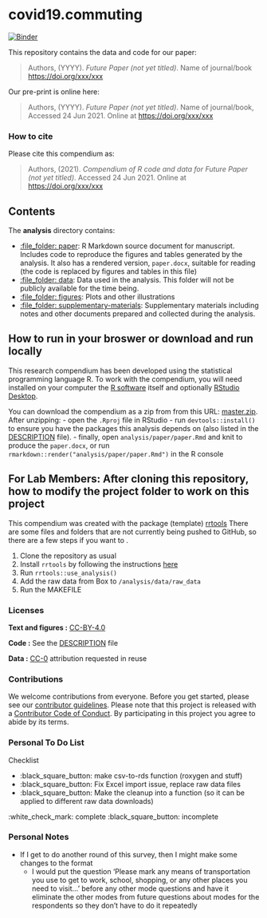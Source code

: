 
<!-- README.md is generated from README.Rmd. Please edit that file -->

# covid19.commuting

[![Binder](https://mybinder.org/badge_logo.svg)](https://mybinder.org/v2/gh/e-mcbride/covid19.commuting/master?urlpath=rstudio)

This repository contains the data and code for our paper:

> Authors, (YYYY). *Future Paper (not yet titled)*. Name of journal/book
> <https://doi.org/xxx/xxx>

Our pre-print is online here:

> Authors, (YYYY). *Future Paper (not yet titled)*. Name of
> journal/book, Accessed 24 Jun 2021. Online at
> <https://doi.org/xxx/xxx>

### How to cite

Please cite this compendium as:

> Authors, (2021). *Compendium of R code and data for Future Paper (not
> yet titled)*. Accessed 24 Jun 2021. Online at
> <https://doi.org/xxx/xxx>

## Contents

The **analysis** directory contains:

-   [:file\_folder: paper](/analysis/paper): R Markdown source document
    for manuscript. Includes code to reproduce the figures and tables
    generated by the analysis. It also has a rendered version,
    `paper.docx`, suitable for reading (the code is replaced by figures
    and tables in this file)
-   [:file\_folder: data](/analysis/data): Data used in the analysis.
    This folder will not be publicly available for the time being.
-   [:file\_folder: figures](/analysis/figures): Plots and other
    illustrations
-   [:file\_folder:
    supplementary-materials](/analysis/supplementary-materials):
    Supplementary materials including notes and other documents prepared
    and collected during the analysis.

## How to run in your broswer or download and run locally

This research compendium has been developed using the statistical
programming language R. To work with the compendium, you will need
installed on your computer the [R
software](https://cloud.r-project.org/) itself and optionally [RStudio
Desktop](https://rstudio.com/products/rstudio/download/).

You can download the compendium as a zip from from this URL:
[master.zip](/archive/master.zip). After unzipping: - open the `.Rproj`
file in RStudio - run `devtools::install()` to ensure you have the
packages this analysis depends on (also listed in the
[DESCRIPTION](/DESCRIPTION) file). - finally, open
`analysis/paper/paper.Rmd` and knit to produce the `paper.docx`, or run
`rmarkdown::render("analysis/paper/paper.Rmd")` in the R console

## For Lab Members: After cloning this repository, how to modify the project folder to work on this project

This compendium was created with the package (template)
[rrtools](https://github.com/benmarwick/rrtools) There are some files
and folders that are not currently being pushed to GitHub, so there are
a few steps if you want to .

1.  Clone the repository as usual
2.  Install `rrtools` by following the instructions
    [here](https://github.com/benmarwick/rrtools)
3.  Run `rrtools::use_analysis()`
4.  Add the raw data from Box to `/analysis/data/raw_data`
5.  Run the MAKEFILE

### Licenses

**Text and figures :**
[CC-BY-4.0](http://creativecommons.org/licenses/by/4.0/)

**Code :** See the [DESCRIPTION](DESCRIPTION) file

**Data :** [CC-0](http://creativecommons.org/publicdomain/zero/1.0/)
attribution requested in reuse

### Contributions

We welcome contributions from everyone. Before you get started, please
see our [contributor guidelines](CONTRIBUTING.md). Please note that this
project is released with a [Contributor Code of Conduct](CONDUCT.md). By
participating in this project you agree to abide by its terms.

### Personal To Do List

Checklist

-   :black\_square\_button: make csv-to-rds function (roxygen and stuff)
-   :black\_square\_button: Fix Excel import issue, replace raw data
    files
-   :black\_square\_button: Make the cleanup into a function (so it can
    be applied to different raw data downloads)

:white\_check\_mark: complete :black\_square\_button: incomplete

### Personal Notes

-   If I get to do another round of this survey, then I might make some
    changes to the format
    -   I would put the question ‘Please mark any means of
        transportation you use to get to work, school, shopping, or any
        other places you need to visit…’ before any other mode questions
        and have it eliminate the other modes from future questions
        about modes for the respondents so they don’t have to do it
        repeatedly
